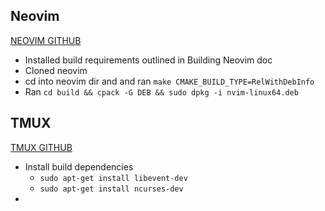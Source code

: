 ## Neovim
[NEOVIM GITHUB](https://github.com/neovim/neovim)
- Installed build requirements outlined in Building Neovim doc
- Cloned neovim
- cd into neovim dir and and ran `make CMAKE_BUILD_TYPE=RelWithDebInfo`
- Ran `cd build && cpack -G DEB && sudo dpkg -i nvim-linux64.deb`

## TMUX
[TMUX GITHUB](https://github.com/tmux/tmux)
- Install build dependencies
	- `sudo apt-get install libevent-dev`
	- `sudo apt-get install ncurses-dev`
- 